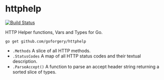 # httphelp

[![Build Status](https://secure.travis-ci.org/goforgery/httphelp.png?branch=master)](http://travis-ci.org/goforgery/httphelp)

HTTP Helper functions, Vars and Types for Go.

	go get github.com/goforgery/httphelp

* `.Methods` A slice of all HTTP methods.
* `.StatusCodes` A map of all HTTP status codes and their textual description.
* `.ParseAccept()` A function to parse an accept header string returning a sorted slice of types.
